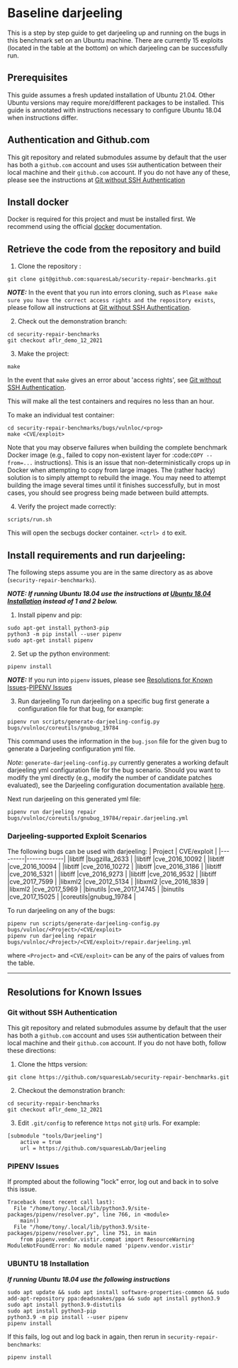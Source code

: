 # Baseline darjeeling
This is a step by step guide to get darjeeling up and running on the bugs in this benchmark set on an Ubuntu machine. There are currently 15 exploits (located in the table at the bottom) on which darjeeling can be successfully run. 

## Prerequisites
This guide assumes a fresh updated installation of Ubuntu 21.04. Other Ubuntu versions
may require more/different packages to be installed. This guide is annotated with
instructions necessary to configure Ubuntu 18.04 when instructions differ. 

## Authentication and Github.com
This git repository and related submodules assume by default that the user has both a `github.com` account and uses `SSH` authentication between their local machine and their `github.com` account. 
If you do not have any of these, please see the instructions at [Git without SSH Authentication](#git-without-ssh-authentication)

## Install docker
Docker is required for this project and must be installed first. We recommend using the official
[docker](https://docs.docker.com/engine/install/ubuntu/) documentation.
## Retrieve the code from the repository and build
1. Clone the repository :
~~~
git clone git@github.com:squaresLab/security-repair-benchmarks.git
~~~
***NOTE:*** In the event that you run into errors cloning, such as ```Please make sure you have the correct access rights and the repository exists```, please follow all instructions at [Git without SSH Authentication](#git-without-ssh-authentication).

2. Check out the demonstration branch:
~~~
cd security-repair-benchmarks
git checkout aflr_demo_12_2021
~~~

3. Make the project:
~~~
make
~~~
In the event that `make` gives an error about 'access rights', see [Git without SSH Authentication](#git-without-ssh-authentication).

This will make all the test containers and requires no less than an hour.

To make an individual test container: 
~~~
cd security-repair-benchmarks/bugs/vulnloc/<prog>
make <CVE/exploit>
~~~

Note that you may observe failures when building the complete benchmark Docker image
(e.g., failed to copy non-existent layer for :code:`COPY --from=...` instructions).
This is an issue that non-deterministically crops up in Docker when attempting to copy
from large images. The (rather hacky) solution is to simply attempt to rebuild the image.
You may need to attempt building the image several times until it finishes successfully,
but in most cases, you should see progress being made between build attempts.

4. Verify the project made correctly:
~~~
scripts/run.sh
~~~
This will open the secbugs docker container. `<ctrl> d` to exit.

## Install requirements and run darjeeling:
The following steps assume you are in the same directory as as above (`security-repair-benchmarks`).

***NOTE: If running Ubuntu 18.04 use the instructions at [Ubuntu 18.04 Installation](#ubuntu-18-installation) instead of 1 and 2 below.***
1. Install pipenv and pip:
~~~
sudo apt-get install python3-pip
python3 -m pip install --user pipenv
sudo apt-get install pipenv
~~~
2. Set up the python environment:
~~~
pipenv install
~~~
***NOTE:*** If you run into `pipenv` issues, please see [Resolutions for Known Issues](#resolutions-for-known-issues)-[PIPENV Issues](#pipenv-issues)

3. Run darjeeling
To run darjeeling on a specific bug first generate a configuration file for that bug, for example: 
~~~
pipenv run scripts/generate-darjeeling-config.py bugs/vulnloc/coreutils/gnubug_19784
~~~
This command uses the information in the `bug.json` file for the given bug to generate a Darjeeling 
configuration yml file. 

*Note:* `generate-darjeeling-config.py` currently generates a working default darjeeling yml
configuration file for the bug scenario. Should you want to modify the yml directly (e.g., 
modify the number of candidate patches evaluated), see the Darjeeling configuration documentation
available [here](https://github.com/squaresLab/Darjeeling).

Next run darjeeling on this generated yml file:
~~~
pipenv run darjeeling repair bugs/vulnloc/coreutils/gnubug_19784/repair.darjeeling.yml
~~~
### Darjeeling-supported Exploit Scenarios
The following bugs can be used with darjeeling:
| Project | CVE/exploit |
|---------|-------------|
|libtiff  |bugzilla_2633    |
|libtiff  |cve_2016_10092   |
|libtiff  |cve_2016_10094   |
|libtiff  |cve_2016_10272   |
|libtiff  |cve_2016_3186    |
|libtiff  |cve_2016_5321    |
|libtiff  |cve_2016_9273    |
|libtiff  |cve_2016_9532    |
|libtiff  |cve_2017_7599    |
|libxml2  |cve_2012_5134    |
|libxml2  |cve_2016_1839    |
|libxml2  |cve_2017_5969    |
|binutils |cve_2017_14745   |
|binutils |cve_2017_15025   | 
|coreutils|gnubug_19784     |

To run darjeeling on any of the bugs:
~~~
pipenv run scripts/generate-darjeeling-config.py bugs/vulnloc/<Project>/<CVE/exploit>
pipenv run darjeeling repair bugs/vulnloc/<Project>/<CVE/exploit>/repair.darjeeling.yml
~~~
where `<Project>` and `<CVE/exploit>` can be any of the pairs of values from the table.

---
## Resolutions for Known Issues

### Git without SSH Authentication
This git repository and related submodules assume by default that the user has both a `github.com` account and uses `SSH` authentication between their local machine and their `github.com` account. 
If you do not have both, follow these directions:

1. Clone the https version: 
~~~
git clone https://github.com/squaresLab/security-repair-benchmarks.git
~~~
2. Checkout the demonstration branch:
~~~
cd security-repair-benchmarks
git checkout aflr_demo_12_2021
~~~
3. Edit `.git/config` to reference `https` not `git@` urls.
For example:
~~~
[submodule "tools/Darjeeling"]
	active = true
	url = https://github.com/squaresLab/Darjeeling
~~~

### PIPENV Issues 
If prompted about the following "lock" error, log out and back in to solve this issue.
~~~
Traceback (most recent call last):
  File "/home/tony/.local/lib/python3.9/site-packages/pipenv/resolver.py", line 766, in <module>
    main()
  File "/home/tony/.local/lib/python3.9/site-packages/pipenv/resolver.py", line 751, in main
    from pipenv.vendor.vistir.compat import ResourceWarning
ModuleNotFoundError: No module named 'pipenv.vendor.vistir'
~~~


### UBUNTU 18 Installation 

***If running Ubuntu 18.04 use the following instructions***
~~~
sudo apt update && sudo apt install software-properties-common && sudo add-apt-repository ppa:deadsnakes/ppa && sudo apt install python3.9
sudo apt install python3.9-distutils
sudo apt install python3-pip
python3.9 -m pip install --user pipenv
pipenv install
~~~
If this fails, log out and log back in again, then rerun in `security-repair-benchmarks`:
~~~
pipenv install
~~~
